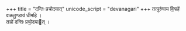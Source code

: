 +++
title = "दन्तिः प्रचोदयात्"
unicode_script = "devanagari"
+++
तत्पुरु॑षाय वि॒द्महे॑  
वक्रतु॒ण्डाय॑ धीमहि ।  
तन्नो॑ दन्तिः  प्रचो॒दयात् । 